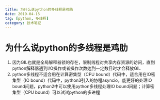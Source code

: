 ```yaml
---
title: 为什么说python的多线程是鸡肋
date: 2019-04-15
tag: [python, 多线程]
category: 技术笔记
---
```


# 为什么说python的多线程是鸡肋

1. 因为GIL也就是全局解释器锁的存在，限制线程对共享内存资源的访问，直到python解释器遇到I/O操作或者操作次数达到一定数目时才会释放GIL
2. python多线程不适合用在计算密集型（CPU bound）代码中，适合用在IO密集型（IO bound）代码中，python3引入的协程asyncio，能更好的处理IO bound问题，python2中可以使用python多线程处理IO bound问题；计算密集型（CPU bound）可以试试python的多进程